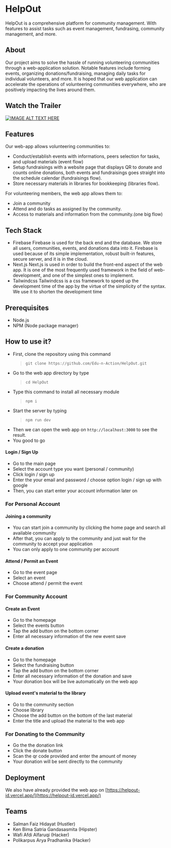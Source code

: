 # HelpOut

HelpOut is a comprehensive platform for community management. With features to assist tasks such as event management, fundrasing, community management, and more.

## About

Our project aims to solve the hassle of running volunteering communities through a web-application solution. Notable features include forming events, organizing donations/fundraising, managing daily tasks for individual volunteers, and more. It is hoped that our web application can accelerate the operations of volunteering communities everywhere, who are positively impacting the lives around them.

## Watch the Trailer

[![IMAGE ALT TEXT HERE](https://img.youtube.com/vi/77B_jcj-X-Y/0.jpg)](https://www.youtube.com/watch?v=77B_jcj-X-Y)

## Features

Our web-app allows volunteering communities to:

- Conduct/establish events with informations, peers selection for tasks, and upload materials (event flow)
- Setup fundraisings with a website page that displays QR to donate and counts online donations, both events and fundraisings goes straight into the schedule calendar (fundraisings flow).
- Store necessary materials in libraries for bookkeeping (libraries flow).

For volunteering members, the web app allows them to:

- Join a community
- Attend and do tasks as assigned by the community.
- Access to materials and information from the community.(one big flow)

## Tech Stack

- Firebase
  Firebase is used for the back end and the database. We store all users, communities, events, and donations data into it. Firebase is used because of its simple implementation, robust built-in features, secure server, and it is in the cloud.
- Next.js
  Next.js is used in order to build the front-end aspect of the web app. It is one of the most frequently used framework in the field of web-development, and one of the simplest ones to implement.
- Tailwindcss
  Tailwindcss is a css framework to speed up the development time of the app by the virtue of the simplicity of the syntax. We use it to shorten the development time

## Prerequisites

- Node.js
- NPM (Node package manager)

## How to use it?

- First, clone the repository using this command
  > ```
  > git clone https://github.com/Edu-n-Action/HelpOut.git
  > ```
- Go to the web app directory by type
  > ```
  > cd HelpOut
  > ```
- Type this command to install all necessary module
  > ```
  > npm i
  > ```
- Start the server by typing
  > ```
  > npm run dev
  > ```
- Then we can open the web app on `http://localhost:3000` to see the result.
- You good to go

#### Login / Sign Up

- Go to the main page
- Select the account type you want (personal / community)
- Click login / sign up
- Enter the your email and password / choose option login / sign up with google
- Then, you can start enter your account information later on

### For Personal Account

#### Joining a community

- You can start join a community by clicking the home page and search all available community
- After that, you can apply to the community and just wait for the community to accept your application
- You can only apply to one community per account

#### Attend / Permit an Event

- Go to the event page
- Select an event
- Choose attend / permit the event

### For Community Account

#### Create an Event

- Go to the homepage
- Select the events button
- Tap the add button on the bottom corner
- Enter all necessary information of the new event save

#### Create a donation

- Go to the homepage
- Select the fundraising button
- Tap the add button on the bottom corner
- Enter all necessary information of the donation and save
- Your donation box will be live automatically on the web app

#### Upload event's material to the library

- Go to the community section
- Choose library
- Choose the add button on the bottom of the last material
- Enter the title and upload the material to the web app

### For Donating to the Community

- Go the the donation link
- Click the donate button
- Scan the qr code provided and enter the amount of money
- Your donation will be sent directly to the community

## Deployment

We also have already provided the web app on [https://helpout-id.vercel.app/](https://helpout-id.vercel.app/)

## Teams

- Salman Faiz Hidayat (Hustler)
- Ken Bima Satria Gandasasmita (Hipster)
- Wafi Afdi Alfaruqi (Hacker)
- Polikarpus Arya Pradhanika (Hacker)
